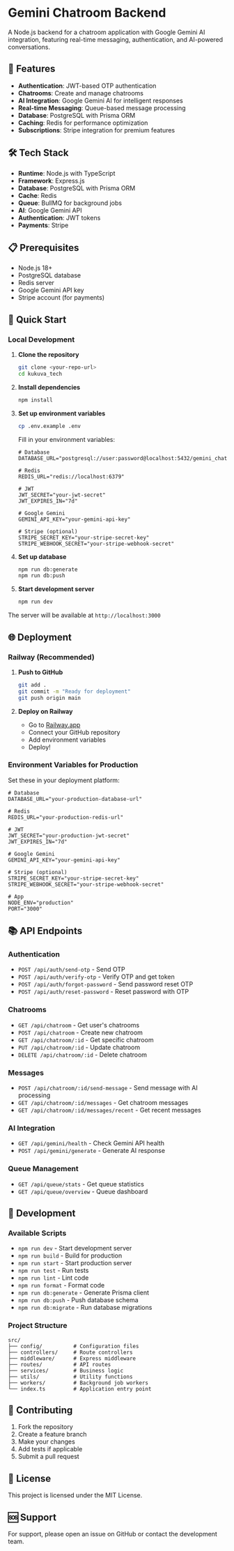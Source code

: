# Gemini Chatroom Backend

A Node.js backend for a chatroom application with Google Gemini AI integration, featuring real-time messaging, authentication, and AI-powered conversations.

## 🚀 Features

- **Authentication**: JWT-based OTP authentication
- **Chatrooms**: Create and manage chatrooms
- **AI Integration**: Google Gemini AI for intelligent responses
- **Real-time Messaging**: Queue-based message processing
- **Database**: PostgreSQL with Prisma ORM
- **Caching**: Redis for performance optimization
- **Subscriptions**: Stripe integration for premium features

## 🛠️ Tech Stack

- **Runtime**: Node.js with TypeScript
- **Framework**: Express.js
- **Database**: PostgreSQL with Prisma ORM
- **Cache**: Redis
- **Queue**: BullMQ for background jobs
- **AI**: Google Gemini API
- **Authentication**: JWT tokens
- **Payments**: Stripe

## 📋 Prerequisites

- Node.js 18+
- PostgreSQL database
- Redis server
- Google Gemini API key
- Stripe account (for payments)

## 🚀 Quick Start

### Local Development

1. **Clone the repository**
   ```bash
   git clone <your-repo-url>
   cd kukuva_tech
   ```

2. **Install dependencies**
   ```bash
   npm install
   ```

3. **Set up environment variables**
   ```bash
   cp .env.example .env
   ```
   
   Fill in your environment variables:
   ```env
   # Database
   DATABASE_URL="postgresql://user:password@localhost:5432/gemini_chatroom"
   
   # Redis
   REDIS_URL="redis://localhost:6379"
   
   # JWT
   JWT_SECRET="your-jwt-secret"
   JWT_EXPIRES_IN="7d"
   
   # Google Gemini
   GEMINI_API_KEY="your-gemini-api-key"
   
   # Stripe (optional)
   STRIPE_SECRET_KEY="your-stripe-secret-key"
   STRIPE_WEBHOOK_SECRET="your-stripe-webhook-secret"
   ```

4. **Set up database**
   ```bash
   npm run db:generate
   npm run db:push
   ```

5. **Start development server**
   ```bash
   npm run dev
   ```

The server will be available at `http://localhost:3000`

## 🌐 Deployment

### Railway (Recommended)

1. **Push to GitHub**
   ```bash
   git add .
   git commit -m "Ready for deployment"
   git push origin main
   ```

2. **Deploy on Railway**
   - Go to [Railway.app](https://railway.app)
   - Connect your GitHub repository
   - Add environment variables
   - Deploy!

### Environment Variables for Production

Set these in your deployment platform:

```env
# Database
DATABASE_URL="your-production-database-url"

# Redis
REDIS_URL="your-production-redis-url"

# JWT
JWT_SECRET="your-production-jwt-secret"
JWT_EXPIRES_IN="7d"

# Google Gemini
GEMINI_API_KEY="your-gemini-api-key"

# Stripe (optional)
STRIPE_SECRET_KEY="your-stripe-secret-key"
STRIPE_WEBHOOK_SECRET="your-stripe-webhook-secret"

# App
NODE_ENV="production"
PORT="3000"
```

## 📚 API Endpoints

### Authentication
- `POST /api/auth/send-otp` - Send OTP
- `POST /api/auth/verify-otp` - Verify OTP and get token
- `POST /api/auth/forgot-password` - Send password reset OTP
- `POST /api/auth/reset-password` - Reset password with OTP

### Chatrooms
- `GET /api/chatroom` - Get user's chatrooms
- `POST /api/chatroom` - Create new chatroom
- `GET /api/chatroom/:id` - Get specific chatroom
- `PUT /api/chatroom/:id` - Update chatroom
- `DELETE /api/chatroom/:id` - Delete chatroom

### Messages
- `POST /api/chatroom/:id/send-message` - Send message with AI processing
- `GET /api/chatroom/:id/messages` - Get chatroom messages
- `GET /api/chatroom/:id/messages/recent` - Get recent messages

### AI Integration
- `GET /api/gemini/health` - Check Gemini API health
- `POST /api/gemini/generate` - Generate AI response

### Queue Management
- `GET /api/queue/stats` - Get queue statistics
- `GET /api/queue/overview` - Queue dashboard

## 🔧 Development

### Available Scripts

- `npm run dev` - Start development server
- `npm run build` - Build for production
- `npm run start` - Start production server
- `npm run test` - Run tests
- `npm run lint` - Lint code
- `npm run format` - Format code
- `npm run db:generate` - Generate Prisma client
- `npm run db:push` - Push database schema
- `npm run db:migrate` - Run database migrations

### Project Structure

```
src/
├── config/          # Configuration files
├── controllers/     # Route controllers
├── middleware/      # Express middleware
├── routes/          # API routes
├── services/        # Business logic
├── utils/           # Utility functions
├── workers/         # Background job workers
└── index.ts         # Application entry point
```

## 🤝 Contributing

1. Fork the repository
2. Create a feature branch
3. Make your changes
4. Add tests if applicable
5. Submit a pull request

## 📄 License

This project is licensed under the MIT License.

## 🆘 Support

For support, please open an issue on GitHub or contact the development team. 